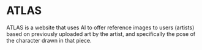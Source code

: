 # ATLAS
ATLAS is a website that uses AI to offer reference images to users (artists) based on previously uploaded art by the artist, and specifically the pose of the character drawn in that piece.
